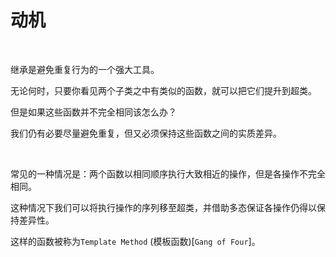 # 动机

<br>

继承是避免重复行为的一个强大工具。

无论何时，只要你看见两个子类之中有类似的函数，就可以把它们提升到超类。

但是如果这些函数并不完全相同该怎么办？

我们仍有必要尽量避免重复，但又必须保持这些函数之间的实质差异。

<br>

常见的一种情况是：两个函数以相同顺序执行大致相近的操作，但是各操作不完全相同。

这种情况下我们可以将执行操作的序列移至超类，并借助多态保证各操作仍得以保持差异性。

这样的函数被称为`Template Method` (模板函数)[`Gang of Four`]。 

<br>

